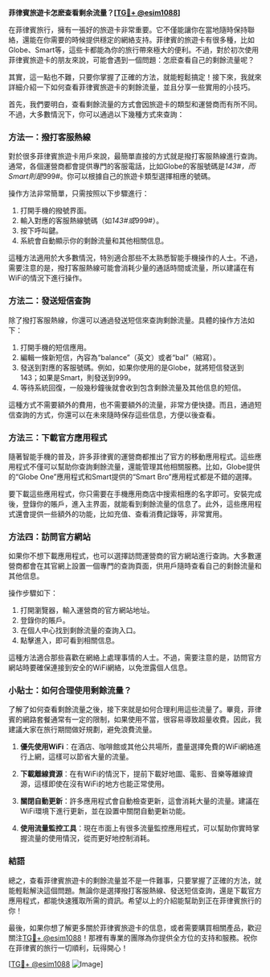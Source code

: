 **菲律賓旅遊卡怎麽查看剩余流量？[[TG💪+ @esim1088](https://t.me/s/esim1088)]**

在菲律賓旅行，擁有一張好的旅遊卡非常重要。它不僅能讓你在當地隨時保持聯絡，還能在你需要的時候提供穩定的網絡支持。菲律賓的旅遊卡有很多種，比如Globe、Smart等，這些卡都能為你的旅行帶來極大的便利。不過，對於初次使用菲律賓旅遊卡的朋友來說，可能會遇到一個問題：怎麽查看自己的剩餘流量呢？

其實，這一點也不難，只要你掌握了正確的方法，就能輕鬆搞定！接下來，我就來詳細介紹一下如何查看菲律賓旅遊卡的剩餘流量，並且分享一些實用的小技巧。

首先，我們要明白，查看剩餘流量的方式會因旅遊卡的類型和運營商而有所不同。不過，大多數情況下，你可以通過以下幾種方式來查詢：

### 方法一：撥打客服熱線

對於很多菲律賓旅遊卡用戶來說，最簡單直接的方式就是撥打客服熱線進行查詢。通常，各個運營商都會提供專門的客服電話，比如Globe的客服號碼是*143#，而Smart則是*999#。你可以根據自己的旅遊卡類型選擇相應的號碼。

操作方法非常簡單，只需按照以下步驟進行：

1. 打開手機的撥號界面。
2. 輸入對應的客服熱線號碼（如*143#或*999#）。
3. 按下呼叫鍵。
4. 系統會自動顯示你的剩餘流量和其他相關信息。

這種方法適用於大多數情況，特別適合那些不太熟悉智能手機操作的人士。不過，需要注意的是，撥打客服熱線可能會消耗少量的通話時間或流量，所以建議在有WiFi的情況下進行操作。

### 方法二：發送短信查詢

除了撥打客服熱線，你還可以通過發送短信來查詢剩餘流量。具體的操作方法如下：

1. 打開手機的短信應用。
2. 編輯一條新短信，內容為“balance”（英文）或者“bal”（縮寫）。
3. 發送到對應的客服號碼。例如，如果你使用的是Globe，就將短信發送到143；如果是Smart，則發送到999。
4. 等待系統回復，一般幾秒鐘後就會收到包含剩餘流量及其他信息的短信。

這種方式不需要額外的費用，也不需要額外的流量，非常方便快捷。而且，通過短信查詢的方式，你還可以在未來隨時保存這些信息，方便以後查看。

### 方法三：下載官方應用程式

隨著智能手機的普及，許多菲律賓的運營商都推出了官方的移動應用程式。這些應用程式不僅可以幫助你查詢剩餘流量，還能管理其他相關服務。比如，Globe提供的“Globe One”應用程式和Smart提供的“Smart Bro”應用程式都是不錯的選擇。

要下載這些應用程式，你只需要在手機應用商店中搜索相應的名字即可。安裝完成後，登錄你的賬戶，進入主界面，就能看到剩餘流量的信息了。此外，這些應用程式還會提供一些額外的功能，比如充值、查看消費記錄等，非常實用。

### 方法四：訪問官方網站

如果你不想下載應用程式，也可以選擇訪問運營商的官方網站進行查詢。大多數運營商都會在其官網上設置一個專門的查詢頁面，供用戶隨時查看自己的剩餘流量和其他信息。

操作步驟如下：

1. 打開瀏覽器，輸入運營商的官方網站地址。
2. 登錄你的賬戶。
3. 在個人中心找到剩餘流量的查詢入口。
4. 點擊進入，即可看到相關信息。

這種方法適合那些喜歡在網絡上處理事情的人士。不過，需要注意的是，訪問官方網站時要確保連接到安全的WiFi網絡，以免泄露個人信息。

### 小貼士：如何合理使用剩餘流量？

了解了如何查看剩餘流量之後，接下來就是如何合理利用這些流量了。畢竟，菲律賓的網路套餐通常有一定的限制，如果使用不當，很容易導致超量收費。因此，我建議大家在旅行期間做好規劃，避免浪費流量。

1. **優先使用WiFi**：在酒店、咖啡館或其他公共場所，盡量選擇免費的WiFi網絡進行上網，這樣可以節省大量的流量。

2. **下載離線資源**：在有WiFi的情況下，提前下載好地圖、電影、音樂等離線資源，這樣即使在沒有WiFi的地方也能正常使用。

3. **關閉自動更新**：許多應用程式會自動檢查更新，這會消耗大量的流量。建議在WiFi環境下進行更新，並在設置中關閉自動更新功能。

4. **使用流量監控工具**：現在市面上有很多流量監控應用程式，可以幫助你實時掌握流量的使用情況，從而更好地控制消耗。

### 結語

總之，查看菲律賓旅遊卡的剩餘流量並不是一件難事，只要掌握了正確的方法，就能輕鬆解決這個問題。無論你是選擇撥打客服熱線、發送短信查詢，還是下載官方應用程式，都能快速獲取所需的資訊。希望以上的介紹能幫助到正在菲律賓旅行的你！

最後，如果你想了解更多關於菲律賓旅遊卡的信息，或者需要購買相關產品，歡迎關注[TG💪+ @esim1088](https://t.me/s/esim1088)！那裡有專業的團隊為你提供全方位的支持和服務。祝你在菲律賓的旅行一切順利，玩得開心！

[[TG💪+ @esim1088](https://t.me/s/esim1088) ![Image](https://i.postimg.cc/4NQfJmqS/Snipaste-2025-05-13-00-14-12.png)]